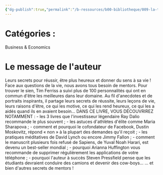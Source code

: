 ```yaml
---
{"dg-publish":true,"permalink":"/b-ressources/b00-bibliotheque/009-la-tribu-des-mentors-quand-les-plus-grands-nous-inspirent-timothy-ferriss/","title":"La tribu des mentors, quand les plus grands nous inspirent","tags":["📓Book"],"noteIcon":""}
---
```



# Catégories : 
Business & Economics

# Le message de l'auteur
Leurs secrets pour réussir, être plus heureux et donner du sens à sa vie ! Face aux questions de la vie, nous avons tous besoin de mentors. Pour trouver le sien, Tim Ferriss a suivi plus de 100 personnalités qui ont en commun d'être les meilleures dans leur domaine. Au fil d'anecdotes et de portraits inspirants, il partage leurs secrets de réussite, leurs leçons de vie, leurs raisons d'être, ce qui les motive, ce qui les rend heureux, ce qui les a aidés quand ils en avaient besoin... DANS CE LIVRE, VOUS DÉCOUVRIREZ NOTAMMENT : - les 3 livres que l'investisseur légendaire Ray Dalio recommande le plus souvent ; - les astuces d'athlètes d'élite comme Maria Sharapova ; - comment et pourquoi le cofondateur de Facebook, Dustin Moskovitz, répond « non » à la plupart des demandes qu'il reçoit ; - les pratiques méditatives de David Lynch ou encore Jimmy Fallon ; - comment le manuscrit plusieurs fois refusé de Sapiens, de Yuval Noah Harari, est devenu un best-seller mondial ; - pourquoi Arianna Huffington vous recommande de supprimer régulièrement les applications de votre téléphone ; - pourquoi l'auteur à succès Steven Pressfield pense que les étudiants devraient conduire des camions et devenir des cow-boys... ... et bien d'autres secrets de mentors !